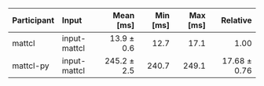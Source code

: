 | Participant | Input | Mean [ms] | Min [ms] | Max [ms] | Relative |
|:---|:---|---:|---:|---:|---:|
| mattcl | input-mattcl | 13.9 ± 0.6 | 12.7 | 17.1 | 1.00 |
| mattcl-py | input-mattcl | 245.2 ± 2.5 | 240.7 | 249.1 | 17.68 ± 0.76 |
